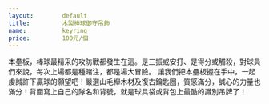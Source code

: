 ```yaml
---
layout:        default
title:         木製棒球御守吊飾
name:          keyring
price:         100元/個
---
```

本壘板，棒球最精采的攻防戰都發生在這。是三振或安打、是得分或觸殺，對球員們來說，每次上場都是種賭注，都是場大冒險。
讓我們把本壘板握在手中，一起虔誠許下贏球的願望吧！嚴選山毛櫸木材及復古鑰匙圈，質感滿分，誠心的力量也滿分！背面寫上自己的隊名和背號，就是球具袋或背包上最酷的識別吊牌了！
